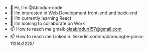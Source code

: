 - 👋 Hi, I’m @Abiodun-code
- 👀 I’m interested in Web Development front-end and back-end
- 🌱 I’m currently learning React
- 💞️ I’m looking to collaborate on Work
- 📫 How to reach me gmail: olaabiodun157@gmail.com
- 📫 How to reach me LinkedIn: linkedin.com/in/olaroungbe-jamiu-1125b2225/

<!---
Abiodun-code/Abiodun-code is a ✨ special ✨ repository because its `README.md` (this file) appears on your GitHub profile.
You can click the Preview link to take a look at your changes.
--->
